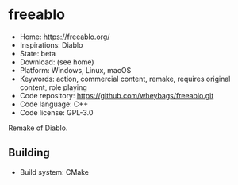 # freeablo

- Home: https://freeablo.org/
- Inspirations: Diablo
- State: beta
- Download: (see home)
- Platform: Windows, Linux, macOS
- Keywords: action, commercial content, remake, requires original content, role playing
- Code repository: https://github.com/wheybags/freeablo.git
- Code language: C++
- Code license: GPL-3.0

Remake of Diablo.

## Building

- Build system: CMake
